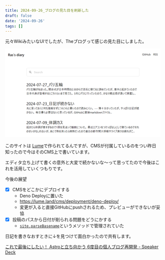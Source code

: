 ```yaml
---
title: 2024-09-26_ブログの見た目を刷新した
draft: false
date: '2024-09-26'
tags: []
---
```

元々WikiみたいなUIでしたが、Theブログって感じの見た目にしました。

![Image](/assets/スクリーンショット-2024-09-26-012027.png)

このサイトは [Lume](https://lume.land/)で作られてるんですが、CMSが付属しているのをつい昨日知ったので今はそのCMS上で書いています。

エディタ立ち上げて書くの意外と大変で続かないな～って思ってたので今後はこれを活用していくつもりです。

今後の展望

- [x] CMSをどこかにデプロイする
  - Deno Deployに置いた
  - <https://lume.land/cms/deployment/deno-deploy/>
  - 変更が入ると直接GitHubにpushされるため、プレビューができないが妥協
- [x] 投稿のパスから日付が削られる問題をどうにかする
  - [`site.parseBasename`](https://lume.land/blog/posts/lume-2.3.0-andres-do-barro/#new-function-parsebasename)というメソッドで管理されていた

日記を書きなおすときに↓を見つけて面白かったので共有します。

[これで最後にしたい！ Astroと立ち向かう 6度目の個人ブログ再開発 - Speaker Deck](https://speakerdeck.com/ikumatadokoro/koredezui-hou-nisitai-astrotoli-tixiang-kau-6du-mu-noge-ren-buroguzai-kai-fa)
